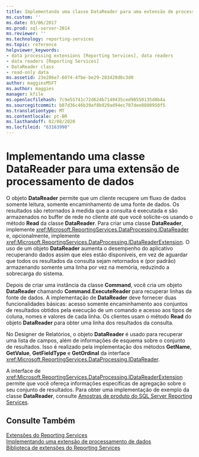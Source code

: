 ```yaml
---
title: Implementando uma classe DataReader para uma extensão de processamento de dados | Microsoft Docs
ms.custom: ''
ms.date: 03/06/2017
ms.prod: sql-server-2014
ms.reviewer: ''
ms.technology: reporting-services
ms.topic: reference
helpviewer_keywords:
- data processing extensions [Reporting Services], data readers
- data readers [Reporting Services]
- DataReader class
- read-only data
ms.assetid: 23e286e7-6074-4fbe-be29-203420d6c3d0
author: maggiesMSFT
ms.author: maggies
manager: kfile
ms.openlocfilehash: 7c9e55741c72d624b7149435ced90550135d8b4a
ms.sourcegitcommit: b87d36c46b39af8b929ad94ec707dee8800950f5
ms.translationtype: MT
ms.contentlocale: pt-BR
ms.lasthandoff: 02/08/2020
ms.locfileid: "63163990"
---
```

# <a name="implementing-a-datareader-class-for-a-data-processing-extension"></a>Implementando uma classe DataReader para uma extensão de processamento de dados
  O objeto **DataReader** permite que um cliente recupere um fluxo de dados somente leitura, somente encaminhamento de uma fonte de dados. Os resultados são retornados à medida que a consulta é executada e são armazenados no buffer de rede no cliente até que você solicite-os usando o método **Read** da classe **DataReader**. Para criar uma classe **DataReader**, implemente <xref:Microsoft.ReportingServices.DataProcessing.IDataReader> e, opcionalmente, implemente <xref:Microsoft.ReportingServices.DataProcessing.IDataReaderExtension>. O uso de um objeto **DataReader** aumenta o desempenho do aplicativo recuperando dados assim que eles estão disponíveis, em vez de aguardar que todos os resultados da consulta sejam retornados e (por padrão) armazenando somente uma linha por vez na memória, reduzindo a sobrecarga do sistema.  
  
 Depois de criar uma instância da classe **Command**, você cria um objeto **DataReader** chamando **Command.ExecuteReader** para recuperar linhas da fonte de dados. A implementação de **DataReader** deve fornecer duas funcionalidades básicas: acesso somente encaminhamento aos conjuntos de resultados obtidos pela execução de um comando e acesso aos tipos de coluna, nomes e valores de cada linha. Os clientes usam o método **Read** do objeto **DataReader** para obter uma linha dos resultados da consulta.  
  
 No Designer de Relatórios, o objeto **DataReader** é usado para recuperar uma lista de campos, além de informações de esquema sobre o conjunto de resultados. Isso é realizado pela implementação dos métodos **GetName**, **GetValue**, **GetFieldType** e **GetOrdinal** da interface <xref:Microsoft.ReportingServices.DataProcessing.IDataReader>.  
  
 A interface de <xref:Microsoft.ReportingServices.DataProcessing.IDataReaderExtension> permite que você ofereça informações específicas de agregação sobre o seu conjunto de resultados. Para obter uma implementação de exemplo da classe **DataReader**, consulte [Amostras de produto do SQL Server Reporting Services](https://go.microsoft.com/fwlink/?LinkId=177889).  
  
## <a name="see-also"></a>Consulte Também  
 [Extensões do Reporting Services](../reporting-services-extensions.md)   
 [Implementando uma extensão de processamento de dados](implementing-a-data-processing-extension.md)   
 [Biblioteca de extensões do Reporting Services](../reporting-services-extension-library.md)  
  
  
